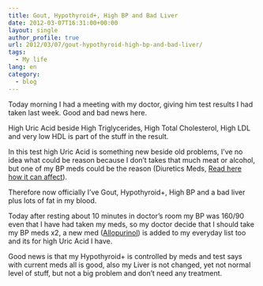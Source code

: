 ```yaml
---
title: Gout, Hypothyroid+, High BP and Bad Liver
date: 2012-03-07T16:31:00+00:00
layout: single
author_profile: true
url: 2012/03/07/gout-hypothyroid-high-bp-and-bad-liver/
tags:
  - My life
lang: en
category: 
  - blog
---
```

Today morning I had a meeting with my doctor, giving him test results I had taken last week. Good and bad news here.

High Uric Acid beside High Triglycerides, High Total Cholesterol, High LDL and very low HDL is part of the stuff in the result.

In this test high Uric Acid is something new beside old problems, I’ve no idea what could be reason because I don’t takes that much meat or alcohol, but one of my BP meds could be the reason (Diuretics Meds, <a href="http://www.uptodate.com/contents/diuretic-induced-hyperuricemia-and-gout" target="_blank">Read here how it can affect</a>).

Therefore now officially I’ve Gout, Hypothyroid+, High BP and a bad liver plus lots of fat in my blood.

Today after resting about 10 minutes in doctor’s room my BP was 160/90 even that I have had taken my meds, so my doctor decide that I should take my BP meds x2, a new med (<a href="http://www.drugs.com/allopurinol.html" target="_blank">Allopurinol</a>) is added to my everyday list too and its for high Uric Acid I have.

Good news is that my Hypothyroid+ is controlled by meds and test says with current meds all is good, also my Liver is not changed, yet not normal level of stuff, but not a big problem and don’t need any treatment.